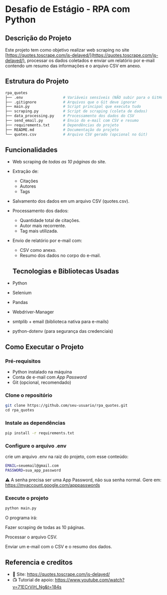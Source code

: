 # Desafio de Estágio - RPA com Python

## Descrição do Projeto
Este projeto tem como objetivo realizar web scraping no site 
[https://quotes.toscrape.com/js-delayed/](https://quotes.toscrape.com/js-delayed/), 
processar os dados coletados e enviar um relatório por e-mail contendo 
um resumo das informações e o arquivo CSV em anexo.

## Estrutura do Projeto

```bash
rpa_quotes
├── .env                  # Variáveis sensíveis (NÃO subir para o GitHub)
├── .gitignore            # Arquivos que o Git deve ignorar
├── main.py               # Script principal que executa tudo
├── scraping.py           # Script de scraping (coleta de dados)
├── data_processing.py    # Processamento dos dados do CSV
├── send_email.py         # Envio do e-mail com CSV e resumo
├── requirements.txt      # Dependências do projeto
├── README.md             # Documentação do projeto
└── quotes.csv            # Arquivo CSV gerado (opcional no Git)
```

## Funcionalidades
- Web scraping de *todas as 10 páginas* do site.
- Extração de:
  - Citações
  - Autores
  - Tags
- Salvamento dos dados em um arquivo CSV (quotes.csv).
- Processamento dos dados:
  - Quantidade total de citações.
  - Autor mais recorrente.
  - Tag mais utilizada.
- Envio de relatório por e-mail com:
  - CSV como anexo.
  - Resumo dos dados no corpo do e-mail.

  ## Tecnologias e Bibliotecas Usadas
- Python
- Selenium
- Pandas
- Webdriver-Manager
- smtplib + email (biblioteca nativa para e-mails)
- python-dotenv (para segurança das credenciais)

## Como Executar o Projeto

### Pré-requisitos
- Python instalado na máquina
- Conta de e-mail com *App Password*
- Git (opcional, recomendado)

### Clone o repositório
```bash
git clone https://github.com/seu-usuario/rpa_quotes.git
cd rpa_quotes
```

### Instale as dependências 
```bash
pip install -r requirements.txt
```

### Configure o arquivo .env
crie um arquivo .env na raiz do projeto, com esse conteúdo:
```bash
EMAIL=seuemail@gmail.com
PASSWORD=sua_app_password
```
⚠ A senha precisa ser uma App Password, não sua senha normal.
Gere em: https://myaccount.google.com/apppasswords 

### Execute o projeto
```bash
python main.py
```
O programa irá:

Fazer scraping de todas as 10 páginas.

Processar o arquivo CSV.

Enviar um e-mail com o CSV e o resumo dos dados.

## Referencia e creditos
- 🔗 Site: https://quotes.toscrape.com/js-delayed/
- 📺 Tutorial de apoio: https://www.youtube.com/watch?v=71ECrViH_Ng&t=184s
